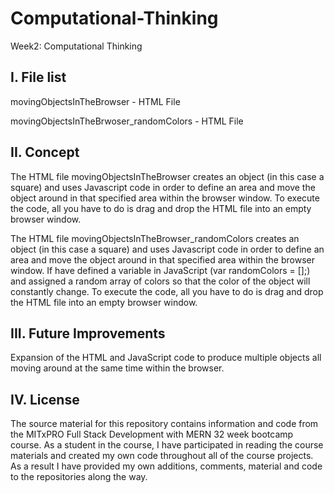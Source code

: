 # Computational-Thinking
Week2: Computational Thinking

I. File list
------------
movingObjectsInTheBrowser - HTML File

movingObjectsInTheBrwoser_randomColors - HTML File

II. Concept
----------
The HTML file movingObjectsInTheBrowser creates an object (in this case a square) and uses Javascript code in order to define an area and move the object around in that specified area within the browser window.  To execute the code, all you have to do is drag and drop the HTML file into an empty browser window.

The HTML file movingObjectsInTheBrowser_randomColors creates an object (in this case a square) and uses Javascript code in order to define an area and move the object around in that specified area within the browser window.  If have defined a variable in JavaScript (var randomColors = [];) and assigned a random array of colors so that the color of the object will constantly change.  To execute the code, all you have to do is drag and drop the HTML file into an empty browser window.


III. Future Improvements
----------
Expansion of the HTML and JavaScript code to produce multiple objects all moving around at the same time within the browser.

IV.  License
----------
The source material for this repository contains information and code from the MITxPRO Full Stack Development with MERN 32 week bootcamp course.
As a student in the course, I have participated in reading the course materials and created my own code throughout all of the course projects. As a result I have provided my own additions, comments, material and code to the repositories along the way.
